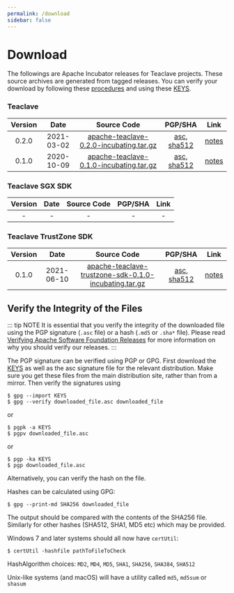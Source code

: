 ```yaml
---
permalink: /download
sidebar: false
---
```

# Download

The followings are Apache Incubator releases for Teaclave projects.
These source archives are generated from tagged releases. You can verify your
download by following these
[procedures](https://www.apache.org/info/verification.html) and using these
[KEYS](https://www.apache.org/dist/incubator/teaclave/KEYS).

### Teaclave

| Version | Date | Source Code               | PGP/SHA | Link |
|:-------:|:------------:|:-------------------------:|:-------:|:-------------:|
| 0.2.0   | 2021-03-02   | [apache-teaclave-0.2.0-incubating.tar.gz](https://www.apache.org/dyn/closer.cgi/incubator/teaclave/0.2.0/apache-teaclave-0.2.0-incubating.tar.gz)| [asc](https://www.apache.org/dist/incubator/teaclave/0.2.0/apache-teaclave-0.2.0-incubating.tar.gz.asc), [sha512](https://www.apache.org/dist/incubator/teaclave/0.2.0/apache-teaclave-0.2.0-incubating.tar.gz.sha512) | [notes](https://github.com/apache/incubator-teaclave/releases/tag/v0.2.0) |
| 0.1.0   | 2020-10-09   | [apache-teaclave-0.1.0-incubating.tar.gz](https://www.apache.org/dyn/closer.cgi/incubator/teaclave/0.1.0/apache-teaclave-0.1.0-incubating.tar.gz)| [asc](https://www.apache.org/dist/incubator/teaclave/0.1.0/apache-teaclave-0.1.0-incubating.tar.gz.asc), [sha512](https://www.apache.org/dist/incubator/teaclave/0.1.0/apache-teaclave-0.1.0-incubating.tar.gz.sha512) | [notes](https://github.com/apache/incubator-teaclave/releases/tag/v0.1.0) |

### Teaclave SGX SDK

| Version | Date | Source Code               | PGP/SHA | Link |
|:-------:|:------------:|:-------------------------:|:----:|:-------:|
| - | - | - | - | - |

### Teaclave TrustZone SDK

| Version | Date | Source Code               | PGP/SHA | Link |
|:-------:|:------------:|:-------------------------:|:----:|:-------:|
| 0.1.0   | 2021-06-10   | [apache-teaclave-trustzone-sdk-0.1.0-incubating.tar.gz](https://www.apache.org/dyn/closer.cgi/incubator/teaclave/trustzone-sdk-0.1.0/apache-teaclave-trustzone-sdk-0.1.0-incubating.tar.gz)| [asc](https://www.apache.org/dist/incubator/teaclave/trustzone-sdk-0.1.0/apache-teaclave-trustzone-sdk-0.1.0-incubating.tar.gz.asc), [sha512](https://www.apache.org/dist/incubator/teaclave/trustzone-sdk-0.1.0/apache-teaclave-trustzone-sdk-0.1.0-incubating.tar.gz.sha512) | [notes](https://github.com/apache/incubator-teaclave-trustzone-sdk/releases/tag/v0.1.0) |

## Verify the Integrity of the Files

::: tip NOTE
It is essential that you verify the integrity of the downloaded file using the
PGP signature (`.asc` file) or a hash (`.md5` or `.sha*` file). Please read
[Verifying Apache Software Foundation Releases](https://www.apache.org/info/verification.html)
for more information on why you should verify our releases.
:::

The PGP signature can be verified using PGP or GPG. First download the
[KEYS](https://www.apache.org/dist/incubator/teaclave/KEYS) as
well as the asc signature file for the relevant distribution. Make sure you get
these files from the main distribution site, rather than from a mirror. Then
verify the signatures using

```
$ gpg --import KEYS
$ gpg --verify downloaded_file.asc downloaded_file
```
or
```
$ pgpk -a KEYS
$ pgpv downloaded_file.asc
```
or
```
$ pgp -ka KEYS
$ pgp downloaded_file.asc
```
Alternatively, you can verify the hash on the file.

Hashes can be calculated using GPG:

```
$ gpg --print-md SHA256 downloaded_file
```

The output should be compared with the contents of the SHA256 file. Similarly
for other hashes (SHA512, SHA1, MD5 etc) which may be provided.

Windows 7 and later systems should all now have `certUtil`:

```
$ certUtil -hashfile pathToFileToCheck
```

HashAlgorithm choices: `MD2`, `MD4`, `MD5`, `SHA1`, `SHA256`, `SHA384`, `SHA512`

Unix-like systems (and macOS) will have a utility called `md5`, `md5sum` or `shasum`
